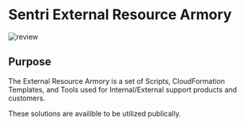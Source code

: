 # Sentri External Resource Armory

![review](https://github.com/sentricloud/armory/actions/workflows/trunk.yaml/badge.svg)

## Purpose

The External Resource Armory is a set of Scripts, CloudFormation Templates, and Tools used for Internal/External support products and customers.

These solutions are availible to be utilized publically.
